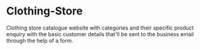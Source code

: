 # Clothing-Store
Clothing store catalogue website with categories and their specific product enquiry with the basic customer details that'll be sent to the business email through the help of a form. 
